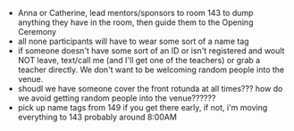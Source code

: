 - Anna or Catherine, lead mentors/sponsors to room 143 to dump anything they have in the room, then guide them to the Opening Ceremony
- all none participants will have to wear some sort of a name tag
- if someone doesn't have some sort of an ID or isn't registered and woult NOT leave, text/call me (and I'll get one of the teachers) or grab a teacher directly. We don't want to be welcoming random people into the venue.
- shoudl we have someone cover the front rotunda at all times??? how do we avoid getting random people into the venue??????
- pick up name tags from 149 if you get there early, if not, i'm moving everything to 143 probably around 8:00AM
